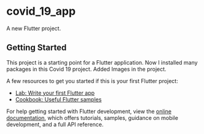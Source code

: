 # covid_19_app

A new Flutter project.

## Getting Started

This project is a starting point for a Flutter application.
Now I installed many packages in this Covid 19 project.
Added Images in the project. 

A few resources to get you started if this is your first Flutter project:

- [Lab: Write your first Flutter app](https://docs.flutter.dev/get-started/codelab)
- [Cookbook: Useful Flutter samples](https://docs.flutter.dev/cookbook)

For help getting started with Flutter development, view the
[online documentation](https://docs.flutter.dev/), which offers tutorials,
samples, guidance on mobile development, and a full API reference.
